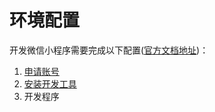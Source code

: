 # 环境配置

开发微信小程序需要完成以下配置([官方文档地址](https://developers.weixin.qq.com/miniprogram/dev/framework/quickstart/getstart.html#申请账号))：

1. [申请账号](https://mp.weixin.qq.com/wxopen/waregister?action=step1)
2. [安装开发工具](https://developers.weixin.qq.com/miniprogram/dev/devtools/download.html)
3. 开发程序
